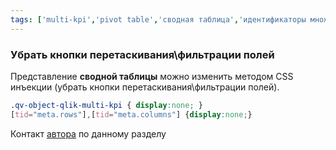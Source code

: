 ```yaml
---
tags: ['multi-kpi','pivot table','сводная таблица','идентификаторы множеств','модификаторы множеств']
---
```


### Убрать кнопки перетаскивания\фильтрации полей

Представление **сводной таблицы** можно изменить методом CSS инъекции (убрать кнопки перетаскивания\фильтрации полей).

``` css
.qv-object-qlik-multi-kpi { display:none; }
[tid="meta.rows"],[tid="meta.columns"] {display:none;}
```
Контакт [автора](https://t.me/igoresz) по данному разделу
